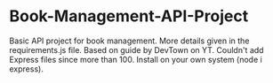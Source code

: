 # Book-Management-API-Project

Basic API project for book management. 
More details given in the requirements.js file. 
Based on guide by DevTown on YT.
Couldn't add Express files since more than 100. 
Install on your own system (node i express).
